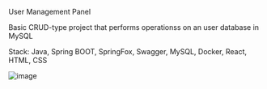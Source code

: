 User Management Panel

Basic CRUD-type project that performs operationss on an user database in MySQL

Stack: Java, Spring BOOT, SpringFox, Swagger, MySQL, Docker, React, HTML, CSS

![image](https://github.com/mczapiewski4/Simple-CRUD-Project/assets/104552288/b09eaea4-e6db-48cc-9a68-e4df59efd1e8)
